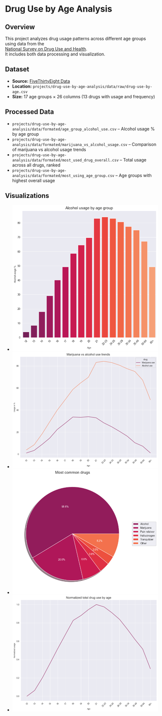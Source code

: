 # Drug Use by Age Analysis

## Overview
This project analyzes drug usage patterns across different age groups using data from the  
[National Survey on Drug Use and Health](https://github.com/fivethirtyeight/data/tree/master/drug-use-by-age).  
It includes both data processing and visualization.

## Dataset
- **Source:** [FiveThirtyEight Data](https://github.com/fivethirtyeight/data/tree/master/drug-use-by-age)  
- **Location:** `projects/drug-use-by-age-analysis/data/raw/drug-use-by-age.csv`  
- **Size:** 17 age groups × 26 columns (13 drugs with usage and frequency)  

## Processed Data
- `projects/drug-use-by-age-analysis/data/formated/age_group_alcohol_use.csv` – Alcohol usage % by age group  
- `projects/drug-use-by-age-analysis/data/formated/marijuana_vs_alcohol_usage.csv` – Comparison of marijuana vs alcohol usage trends  
- `projects/drug-use-by-age-analysis/data/formated/most_used_drug_overall.csv` – Total usage across all drugs, ranked  
- `projects/drug-use-by-age-analysis/data/formated/most_using_age_group.csv` – Age groups with highest overall usage  

## Visualizations
- ![Alcohol usage by age group](plots/alcohol_usage_by_age.png)  
- ![Marijuana vs Alcohol trends](plots/marijuana_alcohol_trends.png)  
- ![Most common drugs](plots/most_common_drugs.png)  
- ![Normalized total usage by age](plots/normalized_total_drug_use.png)  
